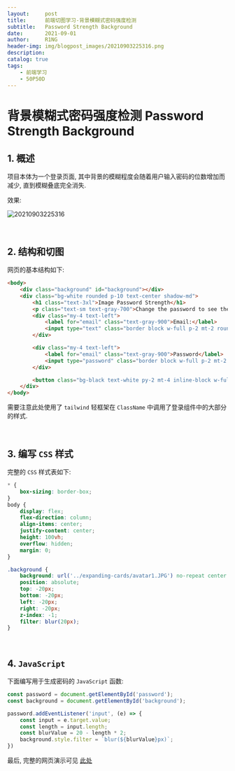 ```yaml
---
layout:     post
title:      前端切图学习-背景模糊式密码强度检测
subtitle:   Password Strength Background
date:       2021-09-01
author:     R1NG
header-img: img/blogpost_images/20210903225316.png
description: 
catalog: true
tags:
    - 前端学习
    - 50P50D  
---
```


# 背景模糊式密码强度检测 Password Strength Background

## 1. 概述

项目本体为一个登录页面, 其中背景的模糊程度会随着用户输入密码的位数增加而减少, 直到模糊叠底完全消失.

效果:

![20210903225316](https://cdn.jsdelivr.net/gh/KirisameR/KirisameR.github.io/img/blogpost_images/20210903225316.png)

<br>

## 2. 结构和切图

网页的基本结构如下:

~~~html
<body>
    <div class="background" id="background"></div>
    <div class="bg-white rounded p-10 text-center shadow-md">
        <h1 class="text-3xl">Image Password Strength</h1>
        <p class="text-sm text-gray-700">Change the password to see the effect</p>
        <div class="my-4 text-left">
            <label for="email" class="text-gray-900">Email:</label>
            <input type="text" class="border block w-full p-2 mt-2 rounded" id="email" placeholder="Enter Email"/>
        </div>

        <div class="my-4 text-left">
            <label for="email" class="text-gray-900">Password</label>
            <input type="password" class="border block w-full p-2 mt-2 rounded" id="password" placeholder="Enter Password"/>
        </div>

        <button class="bg-black text-white py-2 mt-4 inline-block w-full rounded" type="submit">Submit</button>
    </div>
</body>
~~~

需要注意此处使用了 `tailwind` 轻框架在 `ClassName` 中调用了登录组件中的大部分的样式.

<br>

## 3. 编写 `CSS` 样式

完整的 `CSS` 样式表如下:

~~~css
* {
    box-sizing: border-box;
}
body {
    display: flex;
    flex-direction: column;
    align-items: center;
    justify-content: center;
    height: 100vh;
    overflow: hidden;
    margin: 0;
}

.background {
    background: url('../expanding-cards/avatar1.JPG') no-repeat center center/cover;
    position: absolute;
    top: -20px;
    bottom: -20px;
    left: -20px;
    right: -20px;
    z-index: -1;
    filter: blur(20px);
}
~~~

<br>

## 4. `JavaScript`

下面编写用于生成密码的 `JavaScript` 函数:

~~~javascript
const password = document.getElementById('password');
const background = document.getElementById('background');

password.addEventListener('input', (e) => {
    const input = e.target.value;
    const length = input.length;
    const blurValue = 20 - length * 2;
    background.style.filter = `blur(${blurValue}px)`;
})
~~~

最后, 完整的网页演示可见 [此处](../../../../../projects/50P50D/password-strength-background/index.html)
